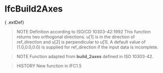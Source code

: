 # IfcBuild2Axes

{ .extDef}
<!-- end of short definition -->

> NOTE Definition according to ISO/CD 10303-42:1992
> This function returns two orthogonal directions. u[1] is in the direction of ref_direction and u[2] is perpendicular to u[1]. A default value of (1.0,0.0,0.0) is supplied for ref_direction if the input data is incomplete.

> NOTE Function adapted from **build_2axes** defined in ISO 10303-42.

> HISTORY New function in IFC1.5
